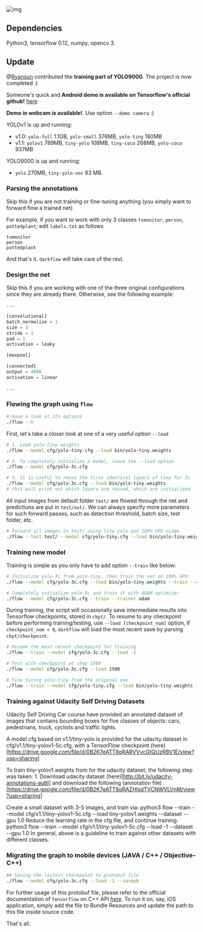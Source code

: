 ![img](person.jpg)

## Dependencies

Python3, tensorflow 0.12, numpy, opencv 3.

## Update

@[Ryansun](https://github.com/ryansun1900) contributed the **training part of YOLO9000**. The project is now completed :)

Someone's quick and 
**Android demo is available on Tensorflow's official github!** [here](https://github.com/tensorflow/tensorflow/blob/master/tensorflow/examples/android/src/org/tensorflow/demo/TensorFlowYoloDetector.java)

**Demo in webcam is available!**. Use option `--demo camera` :)

YOLOv1 is up and running:
- v1.0: `yolo-full` 1.1GB, `yolo-small` 376MB, `yolo-tiny` 180MB
- v1.1: `yolov1` 789MB, `tiny-yolo` 108MB, `tiny-coco` 268MB, `yolo-coco` 937MB

YOLO9000 is up and running:
- `yolo` 270MB, `tiny-yolo-voc` 63 MB.

### Parsing the annotations

Skip this if you are not training or fine-tuning anything (you simply want to forward flow a trained net)

For example, if you want to work with only 3 classes `tvmonitor`, `person`, `pottedplant`; edit `labels.txt` as follows

```
tvmonitor
person
pottedplant
```

And that's it. `darkflow` will take care of the rest.

### Design the net

Skip this if you are working with one of the three original configurations since they are already there. Otherwise, see the following example:

```python
...

[convolutional]
batch_normalize = 1
size = 3
stride = 1
pad = 1
activation = leaky

[maxpool]

[connected]
output = 4096
activation = linear

...
```

### Flowing the graph using `flow`

```bash
# Have a look at its options
./flow --h
```

First, let's take a closer look at one of a very useful option `--load`

```bash
# 1. Load yolo-tiny.weights
./flow --model cfg/yolo-tiny.cfg --load bin/yolo-tiny.weights

# 2. To completely initialize a model, leave the --load option
./flow --model cfg/yolo-3c.cfg

# 3. It is useful to reuse the first identical layers of tiny for 3c
./flow --model cfg/yolo-3c.cfg --load bin/yolo-tiny.weights
# this will print out which layers are reused, which are initialized
```

All input images from default folder `test/` are flowed through the net and predictions are put in `test/out/`. We can always specify more parameters for such forward passes, such as detection threshold, batch size, test folder, etc.

```bash
# Forward all images in test/ using tiny yolo and 100% GPU usage
./flow --test test/ --model cfg/yolo-tiny.cfg --load bin/yolo-tiny.weights --gpu 1.0
```

### Training new model

Training is simple as you only have to add option `--train` like below:

```bash
# Initialize yolo-3c from yolo-tiny, then train the net on 100% GPU:
./flow --model cfg/yolo-3c.cfg --load bin/yolo-tiny.weights --train --gpu 1.0

# Completely initialize yolo-3c and train it with ADAM optimizer
./flow --model cfg/yolo-3c.cfg --train --trainer adam
```

During training, the script will occasionally save intermediate results into Tensorflow checkpoints, stored in `ckpt/`. To resume to any checkpoint before performing training/testing, use `--load [checkpoint_num]` option, if `checkpoint_num < 0`, `darkflow` will load the most recent save by parsing `ckpt/checkpoint`.

```bash
# Resume the most recent checkpoint for training
./flow --train --model cfg/yolo-3c.cfg --load -1

# Test with checkpoint at step 1500
./flow --model cfg/yolo-3c.cfg --load 1500

# Fine tuning yolo-tiny from the original one
./flow --train --model cfg/yolo-tiny.cfg --load bin/yolo-tiny.weights
```

### Training against Udacity Self Driving Datasets

Udacity Self Driving Car course have provided an annotated dataset of images that contains bounding boxes for five classes of objects: cars, pedestrians, truck, cyclists and traffic lights.

A model cfg based on v1.1/tiny-yolo is provided for the udacity dataset in cfg/v1.1/tiny-yolov1-5c.cfg, with a TensorFlow checkpoint (here)[https://drive.google.com/file/d/0B2K7eATT8qRARVVvcGtQUzRBV1E/view?usp=sharing]

To train tiny-yolov1.weights from for the udacity dataset, the following step was taken: 1. Download udacity dataset (here)[http://bit.ly/udacity-annotations-autti] and download the following (annotation file)[https://drive.google.com/file/d/0B2K7eATT8qRAZHlsdTVCNWVLVnM/view?usp=sharing]

Create a small dataset with 3-5 images, and train via:
python3 flow --train --model cfg/v1.1/tiny-yolov1-5c.cfg --load tiny-yolov1.weights --dataset <folder to udacity images> --gpu 1.0
Reduce the learning rate in the cfg file, and continue training.
python3 flow --train --model cfg/v1.1/tiny-yolov1-5c.cfg --load -1 --dataset <folder to udacity images> --gpu 1.0
In general, above is a guideline to train against other datasets with different classes.

### Migrating the graph to mobile devices (JAVA / C++ / Objective-C++)

```bash
## Saving the lastest checkpoint to protobuf file
./flow --model cfg/yolo-3c.cfg --load -1 --savepb
```

For further usage of this protobuf file, please refer to the official documentation of `Tensorflow` on C++ API [_here_](https://www.tensorflow.org/versions/r0.9/api_docs/cc/index.html). To run it on, say, iOS application, simply add the file to Bundle Resources and update the path to this file inside source code.

That's all.
